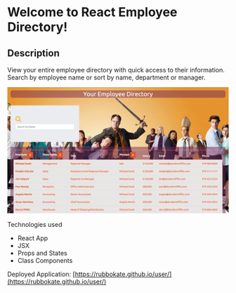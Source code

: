 # Welcome to React Employee Directory!

## Description

View your entire employee directory with quick access to their information. Search by employee name or sort by name, department or manager.

![Screen Shot](screen-shot.png)

Technologies used
* React App
* JSX
* Props and States
* Class Components

Deployed Application: [https://rubbokate.github.io/user/](https://rubbokate.github.io/user/)
